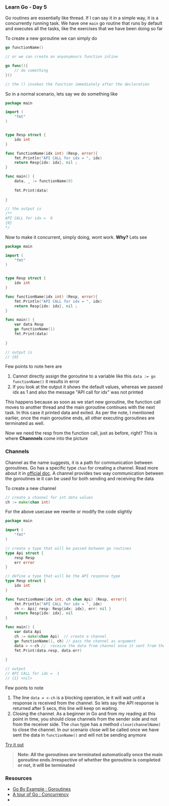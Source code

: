 ### Learn Go - Day 5

Go routines are essentially like thread. If I can say it in a simple way, it is a concurrently running task. We have one `main` go routine that runs by default and executes all the tasks, like the exercises that we have been doing so far


To create a new goroutine we can simply do

```go
go functionName()

// or we can create an anyonymours function inline

go func(){
    // do something
}()

// the () invokes the function immediately after the declaration

```

So in a normal scenario, lets say we do something like

```go
package main

import (
	"fmt"
)


type Resp struct {
	idx int
}

func functionName(idx int) (Resp, error){
	fmt.Println("API CALL for idx = ", idx)
	return Resp{idx: idx}, nil ;
}

func main() {
	data, _ := functionName(0)
	
	fmt.Print(data)
	
}

// the output is
/**
API CALL for idx =  0
{0}
*/
```

Now to make it concurrent, simply doing, wont work. **Why?** Lets see
```go
package main

import (
	"fmt"
)


type Resp struct {
	idx int
}

func functionName(idx int) (Resp, error){
	fmt.Println("API CALL for idx = ", idx)
	return Resp{idx: idx}, nil ;
}

func main() {
	var data Resp
	go functionName(1)
	fmt.Print(data)
	
}

// output is 
// {0}
```

Few points to note here are
1. Cannot directly assign the goroutine to a variable like this `data := go functionName()` it results in error
2. If you look at the output it shows the default values, whereas we passed idx as 1 and also the message "API call for idx" was not printed


This happens because as soon as we start new goroutine, the function call moves to another thread and the main goroutine continues with the next task. In this case it printed data and exited. As per the note, I mentioned earlier, once the main goroutine ends, all other executing goroutines are terminated as well. 

Now we need the resp from the function call, just as before, right? This is where **Channnels** come into the picture


### Channels

Channel as the name suggests, it is a path for communication between goroutines. Go has a specific type `chan` for creating a channel. Read more about it in [official doc](https://golang.org/ref/spec#Channel_types). A channel provides two way communication between the goroutines ie it can be used for both sending and receiving the data


To create a new channel

```go
// create a channel for int data values
ch := make(chan int)
```

For the above usecase we rewrite or modify the code slightly

```go
package main

import (
	"fmt"
)

// create a type that will be passed between go routines
type Api struct {
	resp Resp
	err error
}

// define a type that will be the API response type
type Resp struct {
	idx int
}

func functionName(idx int, ch chan Api) (Resp, error){
	fmt.Println("API CALL for idx = ", idx)
	ch <- Api{ resp: Resp{idx: idx}, err: nil }
	return Resp{idx: idx}, nil
}

func main() {
	var data Api
	ch := make(chan Api)  // create a channel
	go functionName(1, ch) // pass the channel as argument
	data = <-ch //  receive the data from channel once it sent from their
	fmt.Print(data.resp, data.err)
	
}

// output
// API CALL for idx =  1
// {1} <nil>
```


Few points to note
1. The line `data = <-ch` is a blocking operation, ie it will wait until a response is received from the channel. So lets say the API response is returned after 5 secs, this line will keep on waiting.
2. Closing the channel. As a beginner in Go and from my reading at this point in time, you should close channels from the sender side and not from the receiver side. The `chan` type has a method `close(channelName)` to close the channel. In our scenario close will be called once we have sent the data in `functionName()` and will not be sending anymore 

[Try it out](https://play.golang.org/)


> **Note: All the goroutines are terminated automatically once the main goroutine ends.Irrespective of whether the goroutine is completed or not, it will be terminated**


### Resources
- [Go By Example : Goroutines](https://gobyexample.com/goroutines)
- [A tour of Go : Concurrency](#)
- 